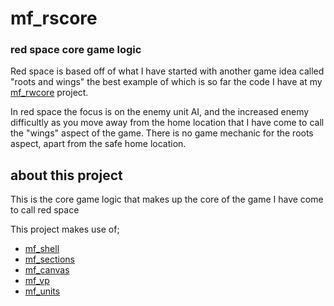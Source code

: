 # mf_rscore
### red space core game logic

Red space is based off of what I have started with another game idea called "roots and wings" the best example of which is so far the code I have at my [mf_rwcore](https://github.com/dustinpfister/mf_rwcore) project. 

In red space the focus is on the enemy unit AI, and the increased enemy difficultly as you move away from the home location that I have come to call the "wings" aspect of the game. There is no game mechanic for the roots aspect, apart from the safe home location.

## about this project

This is the core game logic that makes up the core of the game I have come to call red space

This project makes use of;
* [mf_shell](https://github.com/dustinpfister/mf_shell)
* [mf_sections](https://github.com/dustinpfister/mf_sections)
* [mf_canvas](https://github.com/dustinpfister/mf_canvas)
* [mf_vp](https://github.com/dustinpfister/mf_vp)
* [mf_units](https://github.com/dustinpfister/mf_units)

